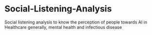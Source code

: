 # Social-Listening-Analysis
Social listening analysis to know the perception of people towards AI in Healthcare generally, mental health and infectious disease
